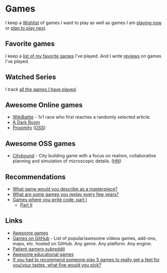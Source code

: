 # Games

I keep a [Wishlist](https://www.grouvee.com/user/nikivi/shelves/12652-wish-list/?num=25) of games I want to play as well as games I am [playing now](https://www.grouvee.com/user/nikivi/shelves/12651-playing/?num=25) or [plan to play next](https://www.grouvee.com/user/nikivi/shelves/513443-next/?num=25).

## Favorite games

I keep a [list of my favorite games](https://www.grouvee.com/user/nikivi/shelves/53363-favorite/?num=25) I've played. And I write [reviews](https://www.grouvee.com/user/nikivi/reviews/) on games I've played.

## Watched Series

I track [all the games I have played](https://www.grouvee.com/user/nikivi/shelves/12649-played/?num=25).

## Awesome Online games

- [WikiBattle](https://wikibattle.me/) - 1v1 race who first reaches a randomly selected article.
- [A Dark Room](http://adarkroom.doublespeakgames.com/)
- [Proximity](https://github.com/GoogleChromeLabs/proxx) ([OSS](https://github.com/GoogleChromeLabs/proxx))

## Awesome OSS games

- [Citybound](https://github.com/citybound/citybound) - City building game with a focus on realism, collaborative planning and simulation of microscopic details. ([HN](https://news.ycombinator.com/item?id=19583384))

## Recommendations

- [What game would you describe as a masterpiece?](https://www.reddit.com/r/patientgamers/comments/7629r3/what_game_would_you_describe_as_a_masterpiece/)
- [What are some games you replay every few years?](https://www.reddit.com/r/patientgamers/comments/85laqu/what_are_some_games_you_replay_every_few_years/)
- [Games where you write code: part I](https://habrahabr.ru/company/mailru/blog/328806/)
  - [Part II](https://habrahabr.ru/company/mailru/blog/349546/)

## Links

- [Awesome games](https://github.com/learn-anything/games#readme)
- [Games on GitHub](https://github.com/leereilly/games#readme) - List of popular/awesome videos games, add-ons, maps, etc. hosted on GitHub. Any genre. Any platform. Any engine.
- [Patient gamers subreddit](https://www.reddit.com/r/patientgamers/)
- [Awesome educational games](https://github.com/yrgo/awesome-eg#readme)
- [If you had to recommend someone play 5 games to really get a feel for you/your tastes, what five would you pick?](https://twitter.com/jasonthinks/status/1036687671043579905)
